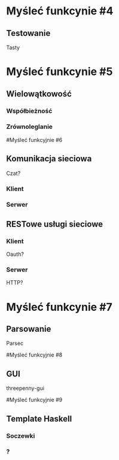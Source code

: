 # Myśleć funkcynie #4
## Testowanie
Tasty

# Myśleć funkcynie #5
## Wielowątkowość
### Współbieżność

### Zrównoleglanie

#Myśleć funkcyjnie #6
## Komunikacja sieciowa
Czat?
### Klient

### Serwer

## RESTowe usługi sieciowe
### Klient
Oauth?

### Serwer
HTTP?

# Myśleć funkcynie #7
## Parsowanie
Parsec

#Myśleć funkcyjnie #8
## GUI
threepenny-gui

#Myśleć funkcyjnie #9
## Template Haskell
### Soczewki
### ?
